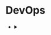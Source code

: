 ##### <!-- 收起 -->

<!----------- ref start ----------->

<!------------ ref end ------------>

# DevOps

- <details close>
  <summary></summary>

  </details>
